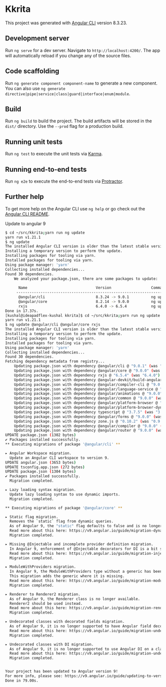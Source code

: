 # Kkrita

This project was generated with [Angular CLI](https://github.com/angular/angular-cli) version 8.3.23.

## Development server

Run `ng serve` for a dev server. Navigate to `http://localhost:4200/`. The app will automatically reload if you change any of the source files.

## Code scaffolding

Run `ng generate component component-name` to generate a new component. You can also use `ng generate directive|pipe|service|class|guard|interface|enum|module`.

## Build

Run `ng build` to build the project. The build artifacts will be stored in the `dist/` directory. Use the `--prod` flag for a production build.

## Running unit tests

Run `ng test` to execute the unit tests via [Karma](https://karma-runner.github.io).

## Running end-to-end tests

Run `ng e2e` to execute the end-to-end tests via [Protractor](http://www.protractortest.org/).

## Further help

To get more help on the Angular CLI use `ng help` or go check out the [Angular CLI README](https://github.com/angular/angular-cli/blob/master/README.md).

Update to angular 9

```bash
$ cd ~/src/kkrita;yarn run ng update
yarn run v1.21.1
$ ng update
The installed Angular CLI version is older than the latest stable version.
Installing a temporary version to perform the update.
Installing packages for tooling via yarn.
Installed packages for tooling via yarn.
Using package manager: 'yarn'
Collecting installed dependencies...
Found 30 dependencies.
    We analyzed your package.json, there are some packages to update:
    
      Name                               Version                  Command to update
     --------------------------------------------------------------------------------
      @angular/cli                       8.3.24 -> 9.0.1          ng update @angular/cli
      @angular/core                      8.2.14 -> 9.0.0          ng update @angular/core
      rxjs                               6.4.0 -> 6.5.4           ng update rxjs
Done in 17.37s.
[kushal@ideapadflex-kushal kkrita]$ cd ~/src/kkrita;yarn run ng update @angular/cli @angular/core rxjs
yarn run v1.21.1
$ ng update @angular/cli @angular/core rxjs
The installed Angular CLI version is older than the latest stable version.
Installing a temporary version to perform the update.
Installing packages for tooling via yarn.
Installed packages for tooling via yarn.
Using package manager: 'yarn'
Collecting installed dependencies...
Found 30 dependencies.
Fetching dependency metadata from registry...
    Updating package.json with dependency @angular/cli @ "9.0.1" (was "8.3.24")...
    Updating package.json with dependency @angular/core @ "9.0.0" (was "8.2.14")...
    Updating package.json with dependency rxjs @ "6.5.4" (was "6.4.0")...
    Updating package.json with dependency @angular-devkit/build-angular @ "0.900.1" (was "0.803.24")...
    Updating package.json with dependency @angular/compiler-cli @ "9.0.0" (was "8.2.14")...
    Updating package.json with dependency @angular/language-service @ "9.0.0" (was "8.2.14")...
    Updating package.json with dependency @angular/animations @ "9.0.0" (was "8.2.14")...
    Updating package.json with dependency @angular/common @ "9.0.0" (was "8.2.14")...
    Updating package.json with dependency @angular/platform-browser @ "9.0.0" (was "8.2.14")...
    Updating package.json with dependency @angular/platform-browser-dynamic @ "9.0.0" (was "8.2.14")...
    Updating package.json with dependency typescript @ "3.7.5" (was "3.5.3")...
    Updating package.json with dependency @angular/forms @ "9.0.0" (was "8.2.14")...
    Updating package.json with dependency zone.js @ "0.10.2" (was "0.9.1")...
    Updating package.json with dependency @angular/compiler @ "9.0.0" (was "8.2.14")...
    Updating package.json with dependency @angular/router @ "9.0.0" (was "8.2.14")...
UPDATE package.json (1302 bytes)
✔ Packages installed successfully.
** Executing migrations of package '@angular/cli' **

▸ Angular Workspace migration.
  Update an Angular CLI workspace to version 9.
UPDATE angular.json (3653 bytes)
UPDATE tsconfig.app.json (272 bytes)
UPDATE package.json (1304 bytes)
✔ Packages installed successfully.
  Migration completed.

▸ Lazy loading syntax migration.
  Update lazy loading syntax to use dynamic imports.
  Migration completed.

** Executing migrations of package '@angular/core' **

▸ Static flag migration.
  Removes the `static` flag from dynamic queries.
  As of Angular 9, the "static" flag defaults to false and is no longer required for your view and content queries.
  Read more about this here: https://v9.angular.io/guide/migration-dynamic-flag
  Migration completed.

▸ Missing @Injectable and incomplete provider definition migration.
  In Angular 9, enforcement of @Injectable decorators for DI is a bit stricter and incomplete provider definitions behave differently.
  Read more about this here: https://v9.angular.io/guide/migration-injectable
  Migration completed.

▸ ModuleWithProviders migration.
  In Angular 9, the ModuleWithProviders type without a generic has been deprecated.
  This migration adds the generic where it is missing.
  Read more about this here: https://v9.angular.io/guide/migration-module-with-providers
  Migration completed.

▸ Renderer to Renderer2 migration.
  As of Angular 9, the Renderer class is no longer available.
  Renderer2 should be used instead.
  Read more about this here: https://v9.angular.io/guide/migration-renderer
  Migration completed.

▸ Undecorated classes with decorated fields migration.
  As of Angular 9, it is no longer supported to have Angular field decorators on a class that does not have an Angular decorator.
  Read more about this here: https://v9.angular.io/guide/migration-undecorated-classes
  Migration completed.

▸ Undecorated classes with DI migration.
  As of Angular 9, it is no longer supported to use Angular DI on a class that does not have an Angular decorator.
  Read more about this here: https://v9.angular.io/guide/migration-undecorated-classes
  Migration completed.


Your project has been updated to Angular version 9!
For more info, please see: https://v9.angular.io/guide/updating-to-version-9
Done in 79.00s.
```
